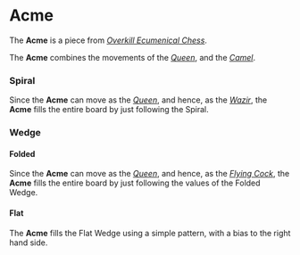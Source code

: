 # Acme

The **Acme** is a piece from [*Overkill Ecumenical
Chess*](#chess-v:rules/overkill-ecumenical-chess).

The **Acme** combines the movements of the
[*Queen*](queen.html), and the [*Camel*](camel.html).

### Spiral

Since the **Acme** can move as the [*Queen*](queen.html), and hence,
as the [*Wazir*](wazir.html), the **Acme** fills the entire 
board by just following the Spiral.

### Wedge

#### Folded

Since the **Acme** can move as the [*Queen*](queen.html), and hence,
as the [*Flying Cock*](flying_cock.html), the **Acme** fills the entire 
board by just following the values of the Folded Wedge.

#### Flat

The **Acme** fills the Flat Wedge using a simple pattern, with a
bias to the right hand side.

<div class = 'trapped' data-piece = 'acme'></div>
<div class = 'boxset'  data-sets  = 'overkill_ecumenical_chess'></div>
